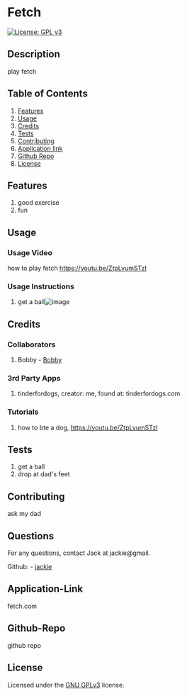 
# Fetch
  
[![License: GPL v3](https://img.shields.io/badge/License-GPLv3-blue.svg)](https://www.gnu.org/licenses/gpl-3.0)


## Description 
play fetch
## Table of Contents

1. [Features](#features)
2. [Usage](#usage)
3. [Credits](#credits)
4. [Tests](#tests)
5. [Contributing](#contributing)
6. [Application link](#application)
7. [Github Repo](#github-repo)
8. [License](#license)

## Features
1. good exercise
2. fun
 

## Usage
### Usage Video
how to play fetch
https://youtu.be/ZtpLvumSTzI

### Usage Instructions
1. get a ball![image](https://user-images.githubusercontent.com/71302040/100485822-2c9c5480-30c7-11eb-943e-31603fcdb443.png)
 

## Credits

### Collaborators
1. Bobby - [Bobby](https://github.com/bobbydazzler)<br>


### 3rd Party Apps
1. tinderfordogs, creator: me, found at: tinderfordogs.com


### Tutorials
1. how to bte a dog, https://youtu.be/ZtpLvumSTzI


## Tests
1. get a ball
2. drop at dad's feet

## Contributing
ask my dad


## Questions
For any questions, contact Jack at jackie@gmail.

Github: - [jackie](https://github.com/jackie)<br>

## Application-Link
fetch.com

## Github-Repo
github repo

## License
Licensed under the [GNU GPLv3](LICENSE.txt) license.









